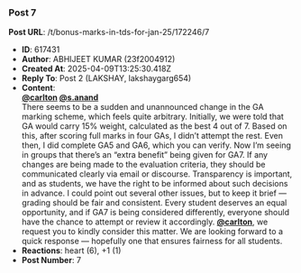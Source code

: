 ### Post 7
**Post URL**: /t/bonus-marks-in-tds-for-jan-25/172246/7
- **ID**: 617431
- **Author**: ABHIJEET KUMAR  (23f2004912)
- **Created At**: 2025-04-09T13:25:30.418Z
- **Reply To**: Post 2 (LAKSHAY, lakshaygarg654)
- **Content**:  
  <strong><a class="mention" href="/u/carlton">@carlton</a> <a class="mention" href="/u/s.anand">@s.anand</a></strong><br>
There seems to be a sudden and unannounced change in the GA marking scheme, which feels quite arbitrary. Initially, we were told that GA would carry 15% weight, calculated as the best 4 out of 7. Based on this, after scoring full marks in four GAs, I didn’t attempt the rest. Even then, I did complete GA5 and GA6, which you can verify.
Now I’m seeing in groups that there’s an “extra benefit” being given for GA7. If any changes are being made to the evaluation criteria, they should be communicated clearly via email or discourse. Transparency is important, and as students, we have the right to be informed about such decisions in advance.
I could point out several other issues, but to keep it brief — grading should be fair and consistent. Every student deserves an equal opportunity, and if GA7 is being considered differently, everyone should have the chance to attempt or review it accordingly.
<strong><a class="mention" href="/u/carlton">@carlton</a></strong>, we request you to kindly consider this matter. We are looking forward to a quick response — hopefully one that ensures fairness for all students.
- **Reactions**: heart (6), +1 (1)
- **Post Number**: 7

